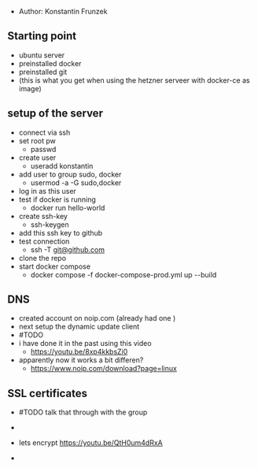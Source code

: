 
- Author: Konstantin Frunzek
## Starting point

- ubuntu server
- preinstalled docker
- preinstalled git
- (this is what you get when using the hetzner serveer with docker-ce as image)


## setup of the server 
- connect via ssh
- set root pw
	- passwd
- create user
	- useradd konstantin
- add user to group sudo, docker
	- usermod -a -G sudo,docker
- log in as this user
- test if docker is running
	- docker run hello-world
- create ssh-key
	- ssh-keygen
- add this ssh key to github
- test connection
	- ssh -T git@github.com
- clone the repo
- start docker compose
	- docker compose -f docker-compose-prod.yml up --build


## DNS

- created account on noip.com (already had one )
- next setup the dynamic update client
- #TODO
- i have done it in the past using this video
	- https://youtu.be/8xp4kkbsZi0
- apparently now it works a bit differen?
	- https://www.noip.com/download?page=linux
## SSL certificates
- #TODO talk that through with the group
- 

- lets encrypt
https://youtu.be/QtH0um4dRxA
- 